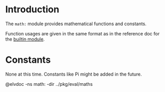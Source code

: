 <!-- toc -->

# Introduction

The `math:` module provides mathematical functions and constants.

Function usages are given in the same format as in the
reference doc for the [builtin module](builtin.html).

# Constants

None at this time. Constants like Pi might be added in the future.

@elvdoc -ns math: -dir ../pkg/eval/maths
